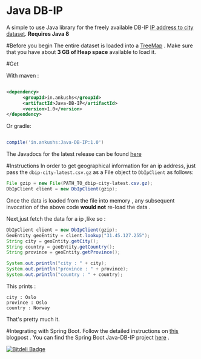 # Java DB-IP
A simple to use Java library for the freely available DB-IP [IP address to city dataset](https://db-ip.com/db/download/city).
**Requires Java 8**

#Before you begin
The entire dataset is loaded into a [TreeMap](https://docs.oracle.com/javase/8/docs/api/allclasses-noframe.html) . Make sure that you have about **3 GB of Heap space** available to load it.

#Get 

With maven :

```xml

<dependency>
	  <groupId>in.ankushs</groupId>
	  <artifactId>Java-DB-IP</artifactId>
	  <version>1.0</version>
</dependency>
```

Or gradle:

```groovy

compile('in.ankushs:Java-DB-IP:1.0')

```

The Javadocs for the latest release can be found [here](http://www.javadoc.io/doc/in.ankushs/Java-DB-IP/1.0)


#Instructions
In order to get geographical information for an ip address, just pass the `dbip-city-latest.csv.gz` as a File object to `DbIpClient` as follows:

```java
File gzip = new File(PATH_TO_dbip-city-latest.csv.gz);
DbIpClient client = new DbIpClient(gzip);
```

Once the data is loaded from the file into memory , any subsequent invocation of the above code **would not** re-load the data . 

Next,just fetch the data for a ip ,like so :

```java
DbIpClient client = new DbIpClient(gzip);
GeoEntity geoEntity = client.lookup("31.45.127.255");
String city = geoEntity.getCity();
String country = geoEntity.getCountry();
String province = geoEntity.getProvince();

System.out.println("city : " + city);
System.out.println("province : " + province);
System.out.println("country : " + country);
```

This prints : 
```
city : Oslo
province : Oslo
country : Norway
```
That's pretty much it.

#Integrating with Spring Boot.
Follow the detailed instructions on [this](http://ankushs92.github.io/libraries/2016/05/12/java-db-ip.html) blogpost . You can find the Spring Boot Java-DB-IP project [here](https://github.com/ankushs92/Spring-Boot-DB-IP) .


[![Bitdeli Badge](https://d2weczhvl823v0.cloudfront.net/ankushs92/java-db-ip/trend.png)](https://bitdeli.com/free "Bitdeli Badge")

